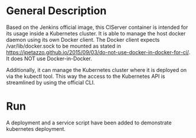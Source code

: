# General Description

Based on the Jenkins official image, this CIServer container is intended for its usage inside a Kubernetes cluster. It is able to manage the host docker daemon using its own Docker client. The Docker client expects /var/lib/docker.sock to be mounted as stated in https://jpetazzo.github.io/2015/09/03/do-not-use-docker-in-docker-for-ci/. It does NOT use Docker-in-Docker.

Additionally, it can manage the Kubernetes cluster where it is deployed on via the kubectl tool. This way the access to the Kubernetes API is streamlined by using the official CLI.

# Run
A deployment and a service script have been added to demonstrate kubernetes deployment.
